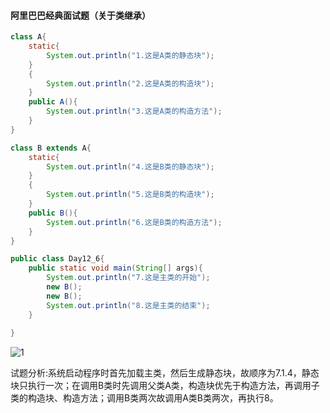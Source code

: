 #### 阿里巴巴经典面试题（关于类继承）

```java
class A{
    static{
        System.out.println("1.这是A类的静态块");
    }
    {
        System.out.println("2.这是A类的构造块");
    }
    public A(){
        System.out.println("3.这是A类的构造方法");
    }
}

class B extends A{
    static{
        System.out.println("4.这是B类的静态块");
    }
    {
        System.out.println("5.这是B类的构造块");
    }
    public B(){
        System.out.println("6.这是B类的构造方法");
    }
}

public class Day12_6{
    public static void main(String[] args){
        System.out.println("7.这是主类的开始");
        new B();
        new B();
        System.out.println("8.这是主类的结束");
    }
    
}
```

![1](C:\Users\14665\source\JAVA学习\alibaba经典面试题\1.png)

试题分析:系统启动程序时首先加载主类，然后生成静态块，故顺序为7.1.4，静态块只执行一次；在调用B类时先调用父类A类，构造块优先于构造方法，再调用子类的构造块、构造方法；调用B类两次故调用A类B类两次，再执行8。